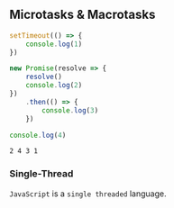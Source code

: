 ## Microtasks & Macrotasks

```JavaScript
setTimeout(() => {
    console.log(1)
})

new Promise(resolve => {
    resolve()
    console.log(2)
})
    .then(() => {
        console.log(3)
    })

console.log(4)
```

```console
2 4 3 1
```

### Single-Thread

`JavaScript` is a `single threaded` language.
